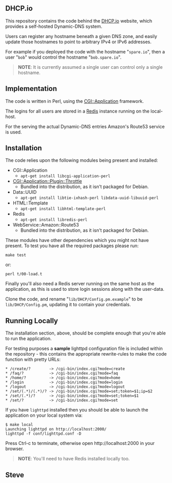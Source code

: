 DHCP.io
-------

This repository contains the code behind the [DHCP.io](http://dhcp.io/) website,
which provides a self-hosted Dynamic-DNS system.

Users can register any hostname beneath a given DNS zone, and easily
update those hostnames to point to arbitrary IPv4 or IPv6 addresses.

For example if you deployed the code with the hostname "`spare.io`", then a user
"`bob`" would control the hostname "`bob.spare.io`".

> **NOTE**:  It is currently assumed a single user can control only a single hostname.


Implementation
---------------

The code is written in Perl, using the [CGI::Application](http://search.cpan.org/perldoc?CGI%3A%3AApplication) framework.

The logins for all users are stored in a [Redis](http://redis.io/) instance
running on the local-host.

For the serving the actual Dynamic-DNS entries Amazon's Route53 service is used.


Installation
------------

The code relies upon the following modules being present and installed:

* CGI::Application
  * `apt-get install libcgi-application-perl`
* [CGI::Application::Plugin::Throttle](http://search.cpan.org/dist/CGI-Application-Plugin-Throttle/)
  * Bundled into the distribution, as it isn't packaged for Debian.
* Data::UUID
  * `apt-get install libtie-ixhash-perl libdata-uuid-libuuid-perl`
* HTML::Template
  * `apt-get install libhtml-template-perl`
* Redis
  * `apt-get install libredis-perl`
* WebService::Amazon::Route53
  * Bundled into the distribution, as it isn't packaged for Debian.

These modules have other dependencies which you might not have present.
To test you have all the required packages please run:

    make test

or:

    perl t/00-load.t


Finally you'll also need a Redis server running on the same host as
the application, as this is used to store login sessions along with the
user-data.

Clone the code, and rename "`lib/DHCP/Config.pm.example`" to be `lib/DHCP/Config.pm`, updating it to contain your credentials.


Running Locally
---------------

The installation section, above, should be complete enough that you're
able to run the application.

For testing purposes a **sample** lighttpd configuration file is included
within the repository - this contains the appropriate rewrite-rules to
make the code function with pretty URLs:

    * /create/?        -> /cgi-bin/index.cgi?mode=create
    * /faq/?           -> /cgi-bin/index.cgi?mode=faq
    * /home/?          -> /cgi-bin/index.cgi?mode=home
    * /login           -> /cgi-bin/index.cgi?mode=login
    * /logout          -> /cgi-bin/index.cgi?mode=logout
    * /set/(.*)/(.*)/? -> /cgi-bin/index.cgi?mode=set;token=$1;ip=$2
    * /set/(.*)/?      -> /cgi-bin/index.cgi?mode=set;token=$1
    * /set/?           -> /cgi-bin/index.cgi?mode=set

If you have `lighttpd` installed then you should be able to launch the
application on your local system via:

    $ make local
    Launching lighttpd on http://localhost:2000/
    lighttpd -f conf/lighttpd.conf -D

Press Ctrl-c to terminate, otherwise open http://localhost:2000 in your
browser.

> **NOTE**: You'll need to have Redis installed locally too.


Steve
--
